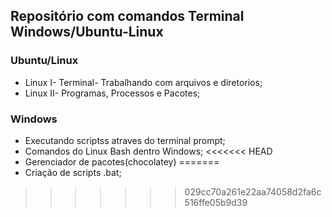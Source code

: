 ## Repositório com comandos Terminal Windows/Ubuntu-Linux

### Ubuntu/Linux

- Linux I- Terminal- Trabalhando com arquivos e diretorios;
- Linux II- Programas, Processos e Pacotes;
  

### Windows
-  Executando scriptss atraves do terminal prompt;
-  Comandos do Linux Bash dentro Windows;
<<<<<<< HEAD
-  Gerenciador de pacotes(chocolatey)
=======
-  Criação de scripts .bat;

>>>>>>> 029cc70a261e22aa74058d2fa6c516ffe05b9d39
